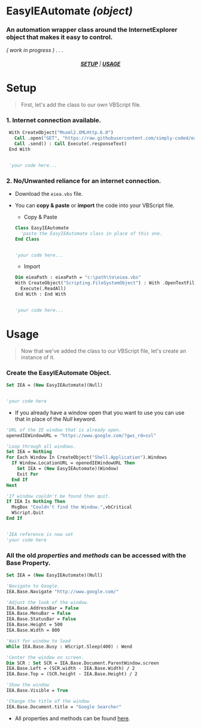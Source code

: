 # EasyIEAutomate *(object)*

### An automation wrapper class around the InternetExplorer object that makes it easy to control.   
*( work in progress ) . . .*

##### <p style="text-align:center;color:grey;">[SETUP](#setup) | [USAGE](#usage) </p>

# Setup
> First, let's add the class to our own VBScript file.
### 1. Internet connection available.
   ```vb
    With CreateObject("Msxml2.XMLHttp.6.0")
      Call .open("GET", "https://raw.githubusercontent.com/simply-coded/easy-ie-automate/master/eiea.vbs", False)
	  Call .send() : Call Execute(.responseText)
    End With


    'your code here...
   ```

### 2. No/Unwanted reliance for an internet connection.
  * Download the `eiea.vbs` file.
  * You can **copy & paste** or **import** the code into your VBScript file.  

    * Copy & Paste  
    ```vb           
    Class EasyIEAutomate 
      'paste the EasyIEAutomate class in place of this one.
    End Class


    'your code here...
    ```
    * Import 
    ```vb   
    Dim eieaPath : eieaPath = "c:\path\to\eiea.vbs"
    With CreateObject("Scripting.FileSystemObject") : With .OpenTextFile(eieaPath, 1)
      Execute(.ReadAll)
    End With : End With


    'your code here...
    ```

# Usage
> Now that we've added the class to our VBScript file, let's create an instance of it.  

### Create the EasyIEAutomate Object.
```vb
Set IEA = (New EasyIEAutomate)(Null)


'your code here
```
* If you already have a window open that you want to use you can use that in place of the *Null* keyword.
```vb
'URL of the IE window that is already open.
openedIEWindowURL = "https://www.google.com/?gws_rd=ssl"

'Loop through all windows.
Set IEA = Nothing
For Each Window In CreateObject("Shell.Application").Windows
  If Window.LocationURL = openedIEWindowURL Then
    Set IEA = (New EasyIEAutomate)(Window)
    Exit For
  End If
Next

'If window couldn't be found then quit.
If IEA Is Nothing Then
  MsgBox "Couldn't find the Window.",vbCritical 
  WScript.Quit
End If


'IEA reference is now set
'your code here
```

### All the old *properties* and *methods* can be accessed with  the **Base** Property.
```vb
Set IEA = (New EasyIEAutomate)(Null)

'Navigate to Google.
IEA.Base.Navigate "http://www.google.com/"

'Adjust the look of the window.
IEA.Base.AddressBar = False
IEA.Base.MenuBar = False
IEA.Base.StatusBar = False
IEA.Base.Height = 500
IEA.Base.Width = 800

'Wait for window to load
While IEA.Base.Busy : WScript.Sleep(400) : Wend

'Center the window on screen.
Dim SCR : Set SCR = IEA.Base.Document.ParentWindow.screen
IEA.Base.Left = (SCR.width - IEA.Base.Width) / 2
IEA.Base.Top = (SCR.height - IEA.Base.Height) / 2

'Show the window
IEA.Base.Visible = True

'Change the title of the window
IEA.Base.Document.title = "Google Searcher"
```
* All properties and methods can be found [here](https://msdn.microsoft.com/en-us/library/aa752084(v=vs.85).aspx).
